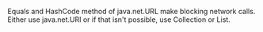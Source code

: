 Equals and HashCode method of java.net.URL make blocking network calls. Either
use java.net.URI or if that isn't possible, use Collection<URL> or List<URL>.
